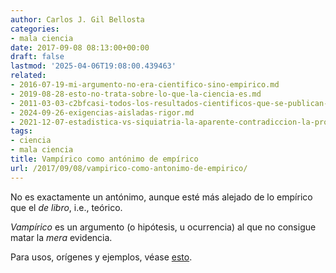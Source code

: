 ```yaml
---
author: Carlos J. Gil Bellosta
categories:
- mala ciencia
date: 2017-09-08 08:13:00+00:00
draft: false
lastmod: '2025-04-06T19:08:00.439463'
related:
- 2016-07-19-mi-argumento-no-era-cientifico-sino-empirico.md
- 2019-08-28-esto-no-trata-sobre-lo-que-la-ciencia-es.md
- 2011-03-03-c2bfcasi-todos-los-resultados-cientificos-que-se-publican-son-falsos.md
- 2024-09-26-exigencias-aisladas-rigor.md
- 2021-12-07-estadistica-vs-siquiatria-la-aparente-contradiccion-la-profunda-sintesis.md
tags:
- ciencia
- mala ciencia
title: Vampírico como antónimo de empírico
url: /2017/09/08/vampirico-como-antonimo-de-empirico/
---
```


No es exactamente un antónimo, aunque esté más alejado de lo empírico que el _de libro_, i.e., teórico.

_Vampírico_ es un argumento (o hipótesis, u ocurrencia) al que no consigue matar la _mera_ evidencia.

Para usos, orígenes y ejemplos, véase [esto](http://languagelog.ldc.upenn.edu/nll/?p=3114).